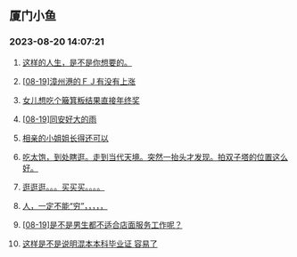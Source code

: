 ## 厦门小鱼 
### 2023-08-20 14:07:21

1. [这样的人生，是不是你想要的。](http://bbs.xmfish.com/read-htm-tid-18056873.html)

2. [[08-19]漳州港的ＦＪ有没有上涨](http://bbs.xmfish.com/read-htm-tid-18056878.html)

3. [女儿想吃个簸箕粄结果直接年终奖](http://bbs.xmfish.com/read-htm-tid-18056939.html)

4. [[08-19]同安好大的雨](http://bbs.xmfish.com/read-htm-tid-18056881.html)

5. [相亲的小姐姐长得还可以](http://bbs.xmfish.com/read-htm-tid-18057034.html)

6. [吃太饱，到处瞎逛。走到当代天境。突然一抬头才发现。拍双子塔的位置这么好。](http://bbs.xmfish.com/read-htm-tid-18056994.html)

7. [逛逛逛。。。买买买。。。。](http://bbs.xmfish.com/read-htm-tid-18056899.html)

8. [人，一定不能“穷”，，，，，](http://bbs.xmfish.com/read-htm-tid-18056943.html)

9. [[08-19]是不是男生都不适合店面服务工作呢？](http://bbs.xmfish.com/read-htm-tid-18056950.html)

10. [这样是不是说明混本本科毕业证 容易了](http://bbs.xmfish.com/read-htm-tid-18057058.html)

